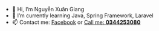 - 👋 Hi, I’m Nguyễn Xuân Giang
- 🌱 I’m currently learning Java, Spring Framework, Laravel
- 📫 Contact me: <a href="https://www.facebook.com/NXG1802/">Facebook</a> or <a href="tel:0344253080">Call me: <b>0344253080</b></a>

<!---
xuangiangit/xuangiangit is a ✨ special ✨ repository because its `README.md` (this file) appears on your GitHub profile.
You can click the Preview link to take a look at your changes.
--->
